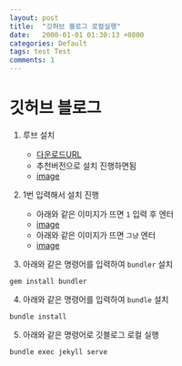 ```yaml
---
layout: post
title:  "깃허브 블로그 로컬실행"
date:   2000-01-01 01:30:13 +0800
categories: Default
tags: test Test
comments: 1
---
```


# 깃허브 블로그

1. 루브 설치
    - [다운로드URL](https://rubyinstaller.org/downloads/)
    - 추천버전으로 설치 진행하면됨
    - [image](./image/githubSetting/00.PNG) 

2. 1번 입력해서 설치 진행
    - 아래와 같은 이미지가 뜨면 `1` 입력 후 엔터
    - [image](./image/githubSetting/01.PNG)
    - 아래와 같은 이미지가 뜨면 `그냥` 엔터
    - [image](./image/githubSetting/02.PNG)

3. 아래와 같은 명령어를 입력하여 `bundler` 설치
```
gem install bundler
```

4. 아래와 같은 명령어를 입력하여 `bundle` 설치
```
bundle install
```

5. 아래와 같은 명령어로 깃블로그 로컬 실행
```
bundle exec jekyll serve
```